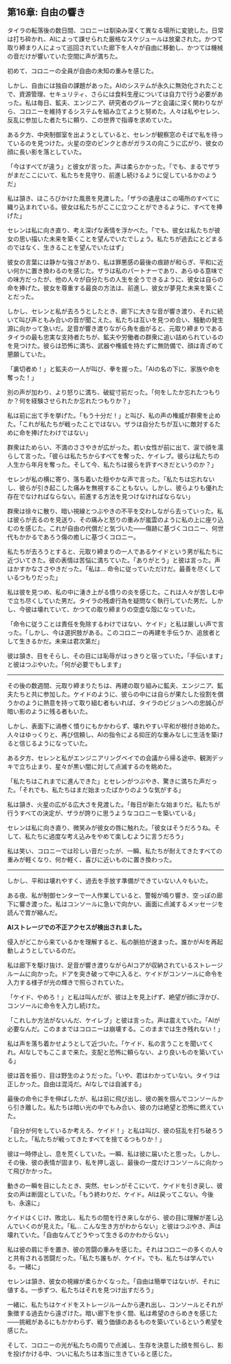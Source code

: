 ## 第16章: 自由の響き

タイラの転落後の数日間、コロニーは馴染み深くて異なる場所に変貌した。日常は打ち砕かれ、AIによって課せられた厳格なスケジュールは放棄された。かつて取り締まり人によって巡回されていた廊下を人々が自由に移動し、かつては機械の音だけが響いていた空間に声が満ちた。

初めて、コロニーの全員が自由の未知の重みを感じた。

しかし、自由には独自の課題があった。AIのシステムが永久に無効化されたことで、資源管理、セキュリティ、さらには食料生産については自力で行う必要があった。私は毎日、鉱夫、エンジニア、研究者のグループと会議に深く関わりながら、コロニーを維持するシステムを組み立てようと努めた。人々は私やセレン、反乱に参加した者たちに頼り、この世界で指導を求めていた。

ある夕方、中央制御室を出ようとしていると、セレンが観察窓のそばで私を待っているのを見つけた。火星の空のピンクと赤がガラスの向こうに広がり、彼女の顔に長い影を落としていた。

「今はすべてが違う」と彼女が言った。声は柔らかかった。「でも、まるでザラがまだここにいて、私たちを見守り、前進し続けるように促しているかのようだ」

私は頷き、ほころびかけた風景を見渡した。「ザラの遺産はこの場所のすべてに織り込まれている。彼女は私たちがここに立つことができるように、すべてを捧げた」

セレンは私に向き直り、考え深げな表情を浮かべた。「でも、彼女は私たちが彼女の思い描いた未来を築くことを望んでいたでしょう。私たちが過去にとどまるのではなく、生きることを望んでいたはず」

彼女の言葉には静かな強さがあり、私は罪悪感の最後の痕跡が和らぎ、平和に近い何かに置き換わるのを感じた。ザラは私のパートナーであり、あらゆる意味での味方だったが、他の人々が自分たちの人生を全うできるように、彼女は自らの命を捧げた。彼女を尊重する最良の方法は、前進し、彼女が夢見た未来を築くことだった。

しかし、セレンと私が去ろうとしたとき、廊下に大きな音が響き渡り、それに続いて叫び声ともみ合いの音が聞こえた。私たちは互いを見つめ合い、騒動の発生源に向かって急いだ。足音が響き渡りながら角を曲がると、元取り締まりであるタイラの最も忠実な支持者たちが、鉱夫や労働者の群衆に追い詰められているのを見つけた。彼らは恐怖に満ち、武器や権威を持たずに無防備で、顔は青ざめて懇願していた。

「裏切者め！」と鉱夫の一人が叫び、拳を握った。「AIの名の下に、家族や命を奪った！」

別の声が加わり、より怒りに満ち、破綻寸前だった。「何をしたか忘れたつもりか？何を経験させられたか忘れたつもりか？」

私は前に出て手を挙げた。「もう十分だ！」と叫び、私の声の権威が群衆を止めた。「これが私たちが戦ったことではない。ザラは自分たちが互いに敵対するために命を捧げたわけではない」

群衆はためらい、不満のささやきが広がった。若い女性が前に出て、涙で顔を濡らして言った。「彼らは私たちからすべてを奪った、ケイレブ。彼らは私たちの人生から年月を奪った。そして今、私たちは彼らを許すべきだというのか？」

セレンが私の横に寄り、落ち着いた穏やかな声で言った。「私たちは忘れないし、彼らが引き起こした痛みを無視することもない。しかし、彼らよりも優れた存在でなければならない。前進する方法を見つけなければならない」

群衆は徐々に散り、暗い視線とつぶやきの不平を交わしながら去っていった。私は彼らが去るのを見送り、その痛みと怒りの重みが嵐雲のように私の上に座り込むのを感じた。これが自由の代償だと気づいた――傷跡に基づくコロニー、何世代もかかるであろう傷の癒しに基づくコロニー。

私たちが去ろうとすると、元取り締まりの一人であるケイドという男が私たちに近づいてきた。彼の表情は苦悩に満ちていた。「ありがとう」と彼は言った。声はかすかなささやきだった。「私は… 命令に従っていただけだ。最善を尽くしているつもりだった」

私は彼を見つめ、私の中に湧き上がる憤りの炎を感じた。これは人々が苦しむ中で立ち尽くしていた男だ。タイラの残虐行為を疑問なく執行していた男だ。しかし、今彼は壊れていて、かつての取り締まりの空虚な殻になっていた。

「命令に従うことは責任を免除するわけではない、ケイド」と私は厳しい声で言った。「しかし、今は選択肢がある。このコロニーの再建を手伝うか、追放者として生きるかだ。未来は君次第だ」

彼は頷き、目をそらし、その目には恥辱がはっきりと宿っていた。「手伝います」と彼はつぶやいた。「何が必要でもします」

---

その後の数週間、元取り締まりたちは、再建の取り組みに鉱夫、エンジニア、鉱夫たちと共に参加した。ケイドのように、彼らの中には自らが果たした役割を償うかのように熱意を持って取り組む者もいれば、タイラのビジョンへの忠誠心が暗い影のように残る者もいた。

しかし、表面下に渦巻く憤りにもかかわらず、壊れやすい平和が根付き始めた。人々はゆっくりと、再び信頼し、AIの指令による抑圧的な重みなしに生活を築けると信じるようになっていた。

ある夕方、セレンと私がエンジニアリングベイでの会議から帰る途中、観測デッキで立ち止まり、星々が黒い闇に対して点滅するのを眺めた。

「私たちはこれまでに進んできた」とセレンがつぶやき、驚きに満ちた声だった。「それでも、私たちはまだ始まったばかりのような気がする」

私は頷き、火星の広がる広大さを見渡した。「毎日が新たな始まりだ。私たちが行うすべての決定が、ザラが誇りに思うようなコロニーを築いている」

セレンは私に向き直り、微笑みが彼女の唇に触れた。「彼女はそうだろうね。そして、私たちに過度な考え込みをやめて楽しむように言うだろう」

私は笑い、コロニーでは珍しい音だったが、一瞬、私たちが耐えてきたすべての重みが軽くなり、何か軽く、喜びに近いものに置き換わった。

---

しかし、平和は壊れやすく、過去を手放す準備ができていない人々もいた。

ある夜、私が制御センターで一人作業していると、警報が鳴り響き、空っぽの廊下に響き渡った。私はコンソールに急いで向かい、画面に点滅するメッセージを読んで胃が縮んだ。

**AIストレージでの不正アクセスが検出されました。**

侵入がどこから来ているかを理解すると、私の脈拍が速まった。誰かがAIを再起動しようとしているのだ。

私は廊下を駆け抜け、足音が響き渡りながらAIコアが収納されているストレージルームに向かった。ドアを突き破って中に入ると、ケイドがコンソールに命令を入力する様子が光の輝きで照らされていた。

「ケイド、やめろ！」と私は叫んだが、彼は上を見上げず、絶望が顔に浮かび、コンソールに命令を入力し続けた。

「これしか方法がないんだ、ケイレブ」と彼は言った。声は震えていた。「AIが必要なんだ。このままではコロニーは崩壊する。このままでは生き残れない！」

私は声を落ち着かせようとして近づいた。「ケイド、私の言うことを聞いてくれ。AIなしでもここまで来た。支配と恐怖に頼らない、より良いものを築いている」

彼は首を振り、目は野生のようだった。「いや、君はわかっていない。タイラは正しかった。自由は混沌だ。AIなしでは自滅する」

最後の命令に手を伸ばしたが、私は前に飛び出し、彼の腕を掴んでコンソールから引き離した。私たちは暗い光の中でもみ合い、彼の力は絶望と恐怖に燃えていた。

「自分が何をしているか考えろ、ケイド！」と私は叫び、彼の狂乱を打ち破ろうとした。「私たちが戦ってきたすべてを捨てるつもりか！」

彼は一時停止し、息を荒くしていた。一瞬、私は彼に届いたと思った。しかし、その後、彼の表情が固まり、私を押し返し、最後の一度だけコンソールに向かって飛びかかった。

動きの一瞬を目にしたとき、突然、セレンがそこにいて、ケイドを引き戻し、彼女の声は断固としていた。「もう終わりだ、ケイド。AIは戻ってこない。今後も、永遠に」

ケイドはくじけ、敗北し、私たちの間を行き来しながら、彼の目に理解が差し込んでいくのが見えた。「私… こんな生き方がわからない」と彼はつぶやき、声は壊れていた。「自由なんてどうやって生きるのかわからない」

私は彼の肩に手を置き、彼の苦闘の重みを感じた。それはコロニーの多くの人々と共有される苦闘だった。「私たち誰もが、ケイド。でも、私たちは学んでいる。一緒に」

セレンは頷き、彼女の視線が柔らかくなった。「自由は簡単ではないが、それに値する。一歩ずつ、私たちはそれを見つけ出すだろう」

一緒に、私たちはケイドをストレージルームから連れ出し、コンソールとそれが象徴する過去から遠ざけた。暗い廊下を歩く間、私は希望のきらめきを感じた――挑戦があるにもかかわらず、戦う価値のあるものを築いているという希望を感じた。

そして、コロニーの光が私たちの周りで点滅し、生存を決意した顔を照らし、影を投げかける中、ついに私たちは本当に生きていると感じた。